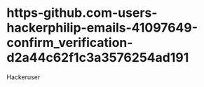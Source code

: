 # https-github.com-users-hackerphilip-emails-41097649-confirm_verification-d2a44c62f1c3a3576254ad191
Hackeruser
